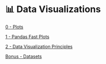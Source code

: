 # 📊 Data Visualizations

[0 - Plots](https://github.com/CSFelix/data-science-studies/blob/main/src/02%20-%20Data%20Visualizations/0%20-%20Plots.ipynb)

[1 - Pandas Fast Plots](https://github.com/CSFelix/data-science-studies/blob/main/src/02%20-%20Data%20Visualizations/1%20-%20Pandas%20Fast%20Plots.ipynb)

[2 - Data Visualization Principles](https://github.com/CSFelix/data-science-studies/blob/main/src/02%20-%20Data%20Visualizations/2%20-%20Data%20Visualization%20Principles.ipynb)

[Bonus - Datasets](https://github.com/CSFelix/data-science-studies/tree/main/src/02%20-%20Data%20Visualizations/datasets)
